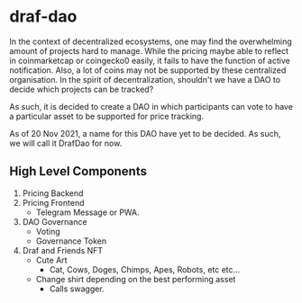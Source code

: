 # draf-dao

In the context of decentralized ecosystems, one may find the overwhelming amount of projects hard to manage. While the pricing maybe able to reflect in coinmarketcap or coingecko0 easily, it fails to have the function of active notification. Also, a lot of coins may not be supported by these centralized organisation. In the spirit of decentralization, shouldn't we have a DAO to decide which projects can be tracked?

As such, it is decided to create a DAO in which participants can vote to have a particular asset to be supported for price tracking. 

As of 20 Nov 2021, a name for this DAO have yet to be decided. As such, we will call it DrafDao for now.

## High Level Components

1) Pricing Backend
2) Pricing Frontend
    - Telegram Message or PWA.
3) DAO Governance
    - Voting
    - Governance Token
4)  Draf and Friends NFT
    - Cute Art
        - Cat, Cows, Doges, Chimps, Apes, Robots, etc etc...
    - Change shirt depending on the best performing asset
        - Calls swagger.
